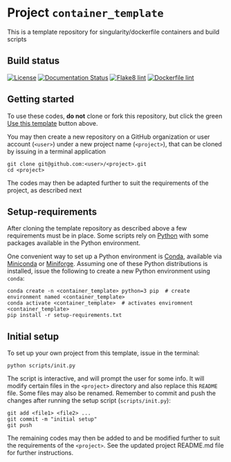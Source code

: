 # Project ``container_template``

This is a template repository for singularity/dockerfile containers and build scripts

## Build status

[![License](http://img.shields.io/:license-GPLv3+-green.svg)](http://www.gnu.org/licenses/gpl-3.0.html)
[![Documentation Status](https://readthedocs.org/projects/container-template/badge/?version=latest)](https://container-template.readthedocs.io/en/latest/?badge=latest)
[![Flake8 lint](https://github.com/espenhgn/container_template/actions/workflows/python.yml/badge.svg)](https://github.com/espenhgn/container_template/actions/workflows/python.yml)
[![Dockerfile lint](https://github.com/espenhgn/container_template/actions/workflows/docker.yml/badge.svg)](https://github.com/espenhgn/container_template/actions/workflows/docker.yml)

## Getting started

To use these codes, **do not** clone or fork this repository, but click the green 
[Use this template](https://github.com/espenhgn/container_template/generate)
button above.

You may then create a new repository on a GitHub organization or user account (`<user>`) under a new project name (`<project>`), 
that can be cloned by issuing in a terminal application

```
git clone git@github.com:<user>/<project>.git
cd <project>
```

The codes may then be adapted further to suit the requirements of the project, as described next

## Setup-requirements

After cloning the template repository as described above a few requirements must be in place.
Some scripts rely on [Python](https://www.python.org) with some packages available in the Python environment.

One convenient way to set up a Python environment is [Conda](https://docs.conda.io/en/latest/), available via [Miniconda](https://docs.conda.io/en/latest/miniconda.html) or [Miniforge](https://github.com/conda-forge/miniforge). 
Assuming one of these Python distributions is installed, issue the following to create a new Python environment using `conda`:

```
conda create -n <container_template> python=3 pip  # create environment named <container_template>
conda activate <container_template>  # activates enviromnent <container_template>
pip install -r setup-requirements.txt
```

## Initial setup

To set up your own project from this template, issue in the terminal:
```
python scripts/init.py
```

The script is interactive, and will prompt the user for some info. 
It will modify certain files in the `<project>` directory and also replace this `README` file. 
Some files may also be renamed.
Remember to commit and push the changes after running the setup script (`scripts/init.py`):
```
git add <file1> <file2> ...
git commit -m "initial setup"
git push
```

The remaining codes may then be added to and be modified further to suit the requirements of the `<project>`. 
See the updated project README.md file for further instructions.
